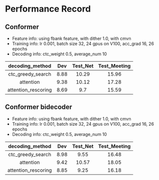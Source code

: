 # Performance Record

## Conformer

* Feature info: using fbank feature, with dither 1.0, with cmvn
* Training info: lr 0.001, batch size 32, 24 gpus on V100, acc_grad 16, 26 epochs
* Decoding info: ctc_weight 0.5, average_num 10

|   decoding_method   |  Dev | Test\_Net | Test\_Meeting |
|:-------------------:|:----:|:---------:|:-------------:|
|  ctc_greedy_search  | 8.88 |   10.29   |     15.96     |
|      attention      | 9.38 |   10.12   |     17.28     |
| attention_rescoring | 8.69 |    9.7    |     15.59     |

## Conformer bidecoder

* Feature info: using fbank feature, with dither 1.0, with cmvn
* Training info: lr 0.001, batch size 32, 24 gpus on V100, acc_grad 16, 26 epochs
* Decoding info: ctc_weight 0.5, average_num 10

|   decoding_method   |  Dev | Test\_Net | Test\_Meeting |
|:-------------------:|:----:|:---------:|:-------------:|
|  ctc_greedy_search  | 8.98 |    9.55   |     16.48     |
|      attention      | 9.42 |   10.57   |     18.05     |
| attention_rescoring | 8.85 |    9.25   |     16.18     |

